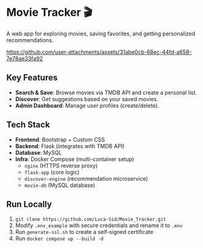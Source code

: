 # Movie Tracker 🎬

A web app for exploring movies, saving favorites, and getting personalized recommendations.

https://github.com/user-attachments/assets/31abe0cb-68ec-44fd-a658-7e78ae33fa92

## Key Features  
- **Search & Save**: Browse movies via TMDB API and create a personal list.  
- **Discover**: Get suggestions based on your saved movies.  
- **Admin Dashboard**: Manage user profiles (create/delete).  

## Tech Stack  
- **Frontend**: Bootstrap + Custom CSS  
- **Backend**: Flask (integrates with TMDB API)  
- **Database**: MySQL  
- **Infra**: Docker Compose (multi-container setup)  
  - `nginx` (HTTPS reverse proxy)  
  - `flask-app` (core logic)  
  - `discover-engine` (recommendation microservice)
  - `movie-db` (MySQL database)

## Run Locally
1. `git clone https://github.com/Luca-Sid/Movie_Tracker.git`
2. Modify `.env_example` with secure credentials and rename it to `.env`
3. Run `generate-ssl.sh` to create a self-signed certificate
4. Run `docker compose up --build -d`
